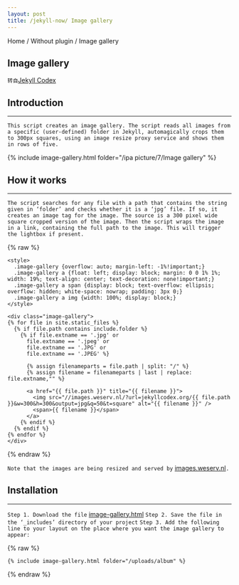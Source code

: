 ```yaml
---
layout: post
title: /jekyll-now/ Image gallery
---
```


Home / Without plugin / Image gallery

## Image gallery ##

`转自`[Jekyll Codex](https://jekyllcodex.org/without-plugin/image-gallery/#)

## Introduction ##
----

`This script creates an image gallery. The script reads all images from a specific (user-defined) folder in Jekyll, automagically crops them to 300px squares, using an image resize proxy service and shows them in rows of five.`

{% include image-gallery.html folder="/ipa picture/7/Image gallery" %}

## How it works ##
----

`The script searches for any file with a path that contains the string given in ‘folder’ and checks whether it is a ‘jpg’ file. If so, it creates an image tag for the image. The source is a 300 pixel wide square cropped version of the image. Then the script wraps the image in a link, containing the full path to the image. This will trigger the lightbox if present.`

{% raw %}

```liquid
<style>
  .image-gallery {overflow: auto; margin-left: -1%!important;}
  .image-gallery a {float: left; display: block; margin: 0 0 1% 1%; width: 19%; text-align: center; text-decoration: none!important;}
  .image-gallery a span {display: block; text-overflow: ellipsis; overflow: hidden; white-space: nowrap; padding: 3px 0;}
  .image-gallery a img {width: 100%; display: block;}
</style>

<div class="image-gallery">
{% for file in site.static_files %}
  {% if file.path contains include.folder %}
    {% if file.extname == '.jpg' or 
      file.extname == '.jpeg' or 
      file.extname == '.JPG' or 
      file.extname == '.JPEG' %}

      {% assign filenameparts = file.path | split: "/" %}
      {% assign filename = filenameparts | last | replace: file.extname,"" %}

      <a href="{{ file.path }}" title="{{ filename }}">
        <img src="//images.weserv.nl/?url=jekyllcodex.org/{{ file.path }}&w=300&h=300&output=jpg&q=50&t=square" alt="{{ filename }}" />
        <span>{{ filename }}</span>
      </a>
    {% endif %}
  {% endif %}
{% endfor %}
</div>
```

{% endraw %}

`Note that the images are being resized and served by` [images.weserv.nl](https://images.weserv.nl/)`.`

## Installation ##
----

`Step 1. Download the file` [image-gallery.html](https://raw.githubusercontent.com/jhvanderschee/jekyllcodex/gh-pages/_includes/image-gallery.html)
`Step 2. Save the file in the ‘_includes’ directory of your project`
`Step 3. Add the following line to your layout on the place where you want the image gallery to appear:`

{% raw %}

```liquid
{% include image-gallery.html folder="/uploads/album" %}
```

{% endraw %}
